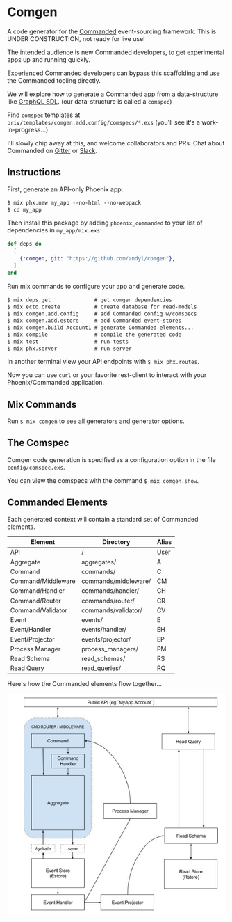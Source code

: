 # Comgen

A code generator for the [Commanded][com] event-sourcing framework.  This is
UNDER CONSTRUCTION, not ready for live use!

The intended audience is new Commanded developers, to get experimental apps up
and running quickly.  

Experienced Commanded developers can bypass this scaffolding and use the
Commanded tooling directly.

We will explore how to generate a Commanded app from a data-structure like
[GraphQL SDL][sdl]. (our data-structure is called a `comspec`)  

Find `comspec` templates at `priv/templates/comgen.add.config/comspecs/*.exs`
(you'll see it's a work-in-progress...)

I'll slowly chip away at this, and welcome collaborators and PRs.  Chat about
Commanded on [Gitter][gtr] or [Slack][slk].

[com]: https://github.com/commanded/commanded
[sdl]: https://graphql.org/learn/schema
[gtr]: https://gitter.im/commanded/Lobby
[slk]: https://elixir-lang.slack.com

## Instructions

First, generate an API-only Phoenix app:

```
$ mix phx.new my_app --no-html --no-webpack
$ cd my_app
```

Then install this package by adding `phoenix_commanded` to your list of
dependencies in `my_app/mix.exs`:

```elixir
def deps do
  [
    {:comgen, git: "https://github.com/andyl/comgen"},
  ]
end
```

Run mix commands to configure your app and generate code.

```
$ mix deps.get              # get comgen dependencies
$ mix ecto.create           # create database for read-models
$ mix comgen.add.config     # add Commanded config w/comspecs
$ mix comgen.add.estore     # add Commanded event-stores
$ mix comgen.build Account1 # generate Commanded elements...
$ mix compile               # compile the generated code
$ mix test                  # run tests
$ mix phx.server            # run server
```

In another terminal view your API endpoints with `$ mix phx.routes`.

Now you can use `curl` or your favorite rest-client to interact with your
Phoenix/Commanded application.

## Mix Commands

Run `$ mix comgen` to see all generators and generator options.

## The Comspec

Comgen code generation is specified as a configuration option in the file
`config/comspec.exs`. 

You can view the comspecs with the command `$ mix comgen.show`.

## Commanded Elements

Each generated context will contain a standard set of Commanded elements.

| Element            | Directory            | Alias |
|--------------------|----------------------|-------|
| API                | /                    | User  |
| Aggregate          | aggregates/          | A     |
| Command            | commands/            | C     |
| Command/Middleware | commands/middleware/ | CM    |
| Command/Handler    | commands/handler/    | CH    |
| Command/Router     | commands/router/     | CR    |
| Command/Validator  | commands/validator/  | CV    |
| Event              | events/              | E     |
| Event/Handler      | events/handler/      | EH    |
| Event/Projector    | events/projector/    | EP    |
| Process Manager    | process_managers/    | PM    |
| Read Schema        | read_schemas/        | RS    |
| Read Query         | read_queries/        | RQ    |

Here's how the Commanded elements flow together...

![CommandedElements](assets/CommandedElements.jpg)

